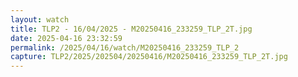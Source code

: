 ```yaml
---
layout: watch
title: TLP2 - 16/04/2025 - M20250416_233259_TLP_2T.jpg
date: 2025-04-16 23:32:59
permalink: /2025/04/16/watch/M20250416_233259_TLP_2
capture: TLP2/2025/202504/20250416/M20250416_233259_TLP_2T.jpg
---
```

